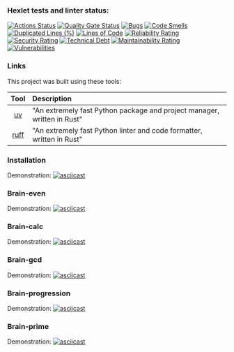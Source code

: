 ### Hexlet tests and linter status:
[![Actions Status](https://github.com/ikuznets93/python-project-49/actions/workflows/hexlet-check.yml/badge.svg)](https://github.com/ikuznets93/python-project-49/actions)
[![Quality Gate Status](https://sonarcloud.io/api/project_badges/measure?project=ikuznets93_python-project-49&metric=alert_status)](https://sonarcloud.io/summary/new_code?id=ikuznets93_python-project-49)
[![Bugs](https://sonarcloud.io/api/project_badges/measure?project=ikuznets93_python-project-49&metric=bugs)](https://sonarcloud.io/summary/new_code?id=ikuznets93_python-project-49)
[![Code Smells](https://sonarcloud.io/api/project_badges/measure?project=ikuznets93_python-project-49&metric=code_smells)](https://sonarcloud.io/summary/new_code?id=ikuznets93_python-project-49)
[![Duplicated Lines (%)](https://sonarcloud.io/api/project_badges/measure?project=ikuznets93_python-project-49&metric=duplicated_lines_density)](https://sonarcloud.io/summary/new_code?id=ikuznets93_python-project-49)
[![Lines of Code](https://sonarcloud.io/api/project_badges/measure?project=ikuznets93_python-project-49&metric=ncloc)](https://sonarcloud.io/summary/new_code?id=ikuznets93_python-project-49)
[![Reliability Rating](https://sonarcloud.io/api/project_badges/measure?project=ikuznets93_python-project-49&metric=reliability_rating)](https://sonarcloud.io/summary/new_code?id=ikuznets93_python-project-49)
[![Security Rating](https://sonarcloud.io/api/project_badges/measure?project=ikuznets93_python-project-49&metric=security_rating)](https://sonarcloud.io/summary/new_code?id=ikuznets93_python-project-49)
[![Technical Debt](https://sonarcloud.io/api/project_badges/measure?project=ikuznets93_python-project-49&metric=sqale_index)](https://sonarcloud.io/summary/new_code?id=ikuznets93_python-project-49)
[![Maintainability Rating](https://sonarcloud.io/api/project_badges/measure?project=ikuznets93_python-project-49&metric=sqale_rating)](https://sonarcloud.io/summary/new_code?id=ikuznets93_python-project-49)
[![Vulnerabilities](https://sonarcloud.io/api/project_badges/measure?project=ikuznets93_python-project-49&metric=vulnerabilities)](https://sonarcloud.io/summary/new_code?id=ikuznets93_python-project-49)

### Links
This project was built using these tools:

|   Tool                                  |Description                                                                  |
|:---------------------------------------:|:----------------------------------------------------------------------------|
| [uv](https://docs.astral.sh/uv/)        | "An extremely fast Python package and project manager, written in Rust"     |
| [ruff](https://docs.astral.sh/ruff/)    | "An extremely fast Python linter and code formatter, written in Rust"       |

### Installation
Demonstration:
[![asciicast](https://asciinema.org/a/720780.svg)](https://asciinema.org/a/720780)

### Brain-even
Demonstration:
[![asciicast](https://asciinema.org/a/719566.svg)](https://asciinema.org/a/719566)

### Brain-calc
Demonstration:
[![asciicast](https://asciinema.org/a/720772.svg)](https://asciinema.org/a/720772)

### Brain-gcd
Demonstration:
[![asciicast](https://asciinema.org/a/720773.svg)](https://asciinema.org/a/720773)

### Brain-progression
Demonstration:
[![asciicast](https://asciinema.org/a/720774.svg)](https://asciinema.org/a/720774)

### Brain-prime
Demonstration:
[![asciicast](https://asciinema.org/a/720775.svg)](https://asciinema.org/a/720775)